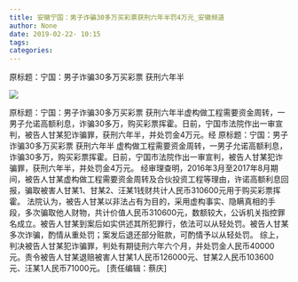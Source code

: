 ```yaml
---
title: 安徽宁国：男子诈骗30多万买彩票获刑六年半罚4万元_安徽频道
author: None
date: 2019-02-22- 10:15
tags: 
categories: 
---
```

原标题：宁国：男子诈骗30多万买彩票 获刑六年半
<!-- more -->
                
<img align="center" border="0" src="http://p2.ifengimg.com/a/2016/0810/204c433878d5cf9size1_w16_h16.png" />
                
            
原标题：宁国：男子诈骗30多万买彩票 获刑六年半虚构做工程需要资金周转，一男子允诺高额利息，诈骗30多万，购买彩票挥霍。日前，宁国市法院作出一审宣判，被告人甘某犯诈骗罪，获刑六年半，并处罚金4万元。经
原标题：宁国：男子诈骗30多万买彩票 获刑六年半
虚构做工程需要资金周转，一男子允诺高额利息，诈骗30多万，购买彩票挥霍。日前，宁国市法院作出一审宣判，被告人甘某犯诈骗罪，获刑六年半，并处罚金4万元。
经审理查明，2016年3月至2017年8月期间，被告人甘某虚构做工程需要资金周转及合伙投资工程等理由，许诺高额利息回报，骗取被害人甘某1、甘某2、汪某1钱财共计人民币310600元用于购买彩票挥霍。
法院认为，被告人甘某以非法占有为目的，采用虚构事实、隐瞒真相的手段，多次骗取他人财物，共计价值人民币310600元，数额较大，公诉机关指控罪名成立。被告人甘某到案后如实供述其所犯罪行，依法可以从轻处罚。被告人甘某多次诈骗，酌情从重处罚；案发后退还部分赃款，可酌情予以从轻处罚。
综上，判决被告人甘某犯诈骗罪，判处有期徒刑六年六个月，并处罚金人民币40000元。责令被告人甘某退赔被害人甘某1人民币126000元、甘某2人民币103600元、汪某1人民币71000元。
[责任编辑：蔡庆]
            
